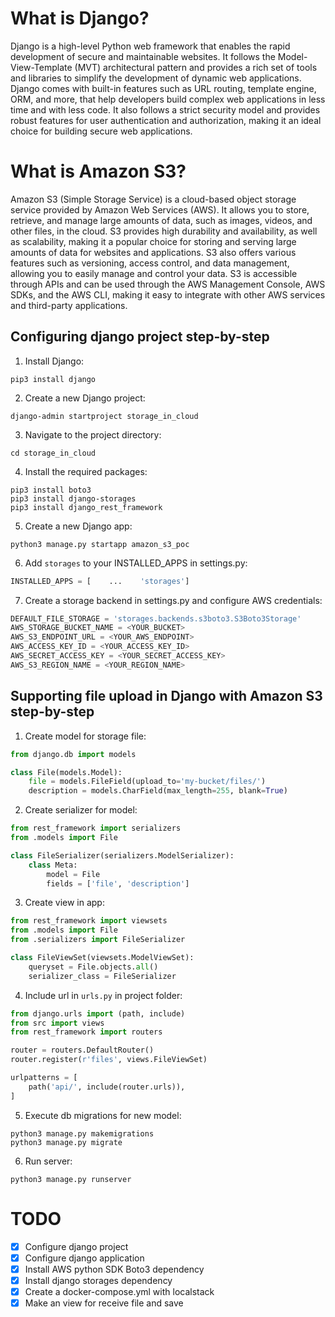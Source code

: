 # What is Django?

Django is a high-level Python web framework that enables the rapid development of secure and maintainable websites. It follows the Model-View-Template (MVT) architectural pattern and provides a rich set of tools and libraries to simplify the development of dynamic web applications. Django comes with built-in features such as URL routing, template engine, ORM, and more, that help developers build complex web applications in less time and with less code. It also follows a strict security model and provides robust features for user authentication and authorization, making it an ideal choice for building secure web applications.

# What is Amazon S3?

Amazon S3 (Simple Storage Service) is a cloud-based object storage service provided by Amazon Web Services (AWS). It allows you to store, retrieve, and manage large amounts of data, such as images, videos, and other files, in the cloud. S3 provides high durability and availability, as well as scalability, making it a popular choice for storing and serving large amounts of data for websites and applications. S3 also offers various features such as versioning, access control, and data management, allowing you to easily manage and control your data. S3 is accessible through APIs and can be used through the AWS Management Console, AWS SDKs, and the AWS CLI, making it easy to integrate with other AWS services and third-party applications.

## Configuring django project step-by-step
1. Install Django:
```shell
pip3 install django
```

2. Create a new Django project:
```shell
django-admin startproject storage_in_cloud
```

3. Navigate to the project directory:
```shell
cd storage_in_cloud
```

4. Install the required packages:
```shell
pip3 install boto3
pip3 install django-storages
pip3 install django_rest_framework
```

5. Create a new Django app:
```shell
python3 manage.py startapp amazon_s3_poc
```

6. Add `storages` to your INSTALLED_APPS in settings.py:
```py
INSTALLED_APPS = [    ...    'storages']
```

7. Create a storage backend in settings.py and configure AWS credentials:
```py
DEFAULT_FILE_STORAGE = 'storages.backends.s3boto3.S3Boto3Storage'
AWS_STORAGE_BUCKET_NAME = <YOUR_BUCKET>
AWS_S3_ENDPOINT_URL = <YOUR_AWS_ENDPOINT>
AWS_ACCESS_KEY_ID = <YOUR_ACCESS_KEY_ID>
AWS_SECRET_ACCESS_KEY = <YOUR_SECRET_ACCESS_KEY>
AWS_S3_REGION_NAME = <YOUR_REGION_NAME>
```

## Supporting file upload in Django with Amazon S3 step-by-step

1. Create model for storage file:
```py
from django.db import models

class File(models.Model):
    file = models.FileField(upload_to='my-bucket/files/')
    description = models.CharField(max_length=255, blank=True)
```

2. Create serializer for model:
```py
from rest_framework import serializers
from .models import File

class FileSerializer(serializers.ModelSerializer):
    class Meta:
        model = File
        fields = ['file', 'description']
```

3. Create view in app:
```py
from rest_framework import viewsets
from .models import File
from .serializers import FileSerializer

class FileViewSet(viewsets.ModelViewSet):
    queryset = File.objects.all()
    serializer_class = FileSerializer
```

4. Include url in `urls.py` in project folder:
```py
from django.urls import (path, include)
from src import views
from rest_framework import routers

router = routers.DefaultRouter()
router.register(r'files', views.FileViewSet)

urlpatterns = [
    path('api/', include(router.urls)),
]
```

5. Execute db migrations for new model:
```shell
python3 manage.py makemigrations
python3 manage.py migrate
```

6. Run server:
```shell
python3 manage.py runserver
```

# TODO

- [x] Configure django project
- [x] Configure django application
- [x] Install AWS python SDK Boto3 dependency
- [x] Install django storages dependency
- [x] Create a docker-compose.yml with localstack
- [x] Make an view for receive file and save
